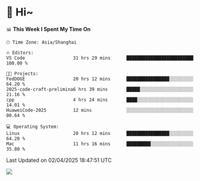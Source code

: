 # 👋 Hi~

<!--START_SECTION:waka-->
📊 **This Week I Spent My Time On** 

```text
🕑︎ Time Zone: Asia/Shanghai

🔥 Editors: 
VS Code                  31 hrs 29 mins      █████████████████████████   100.00 % 

🐱‍💻 Projects: 
FedDOGE                  20 hrs 12 mins      ████████████████░░░░░░░░░   64.20 % 
2025-code-craft-prelimina6 hrs 39 mins       █████░░░░░░░░░░░░░░░░░░░░   21.16 % 
cpp                      4 hrs 24 mins       ████░░░░░░░░░░░░░░░░░░░░░   14.01 % 
HuaweiCode-2025          12 mins             ░░░░░░░░░░░░░░░░░░░░░░░░░   00.64 % 

💻 Operating System: 
Linux                    20 hrs 12 mins      ████████████████░░░░░░░░░   64.20 % 
Mac                      11 hrs 16 mins      █████████░░░░░░░░░░░░░░░░   35.80 % 
```


 Last Updated on 02/04/2025 18:47:51 UTC
<!--END_SECTION:waka-->

![](https://komarev.com/ghpvc/?username=lvdongyi&label=Profile%20views&color=0e75b6&style=flat)
<!---
lvdongyi/lvdongyi is a ✨ special ✨ repository because its `README.md` (this file) appears on your GitHub profile.
You can click the Preview link to take a look at your changes.
--->
